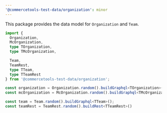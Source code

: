 ```yaml
---
'@commercetools-test-data/organization': minor
---
```


This package provides the data model for `Organization` and `Team`.

```ts
import {
  Organization,
  McOrganization,
  type TOrganization,
  type TMcOrganization,

  Team,
  TeamRest,
  type TTeam,
  type TTeamRest
} from '@commercetools-test-data/organization';

const organization = Organization.random().buildGraphql<TOrganization>();
const mcOrganization = McOrganization.random().buildGraphql<TMcOrganization>();

const team = Team.random().buildGraphql<TTeam>();
const teamRest = TeamRest.random().buildRest<TTeamRest>()
```
